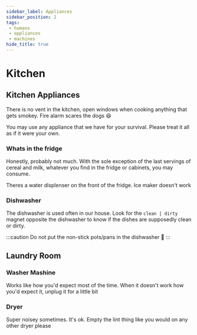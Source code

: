 ```yaml
---
sidebar_label: Appliances
sidebar_position: 2
tags:
 - humans
 - appliances
 - machines
hide_title: true
---
```


# Kitchen

## Kitchen Appliances
There is no vent in the kitchen, open windows when cooking anything that gets smokey. Fire alarm scares the dogs :laughing:

You may use any appliance that we have for your survival. Please treat it all as if it were your own. 

### Whats in the fridge
Honestly, probably not much. With the sole exception of the last servings of cereal and milk, whatever you find in the fridge or cabinets, you may consume. 

Theres a water displenser on the front of the fridge. Ice maker doesn't work

### Dishwasher
The dishwasher is used often in our house. Look for the ` clean | dirty ` magnet opposite the dishwasher to know if the dishes are supposedly clean or dirty.

:::caution 
Do not put the non-stick pots/pans in the dishwasher :pray:
:::

## Laundry Room

### Washer Mashine
Works like how you'd expect most of the time. When it doesn't work how you'd expect it, unplug it for a little bit


### Dryer
Super noisey sometimes. It's ok. 
Empty the lint thing like you would on any other dryer please